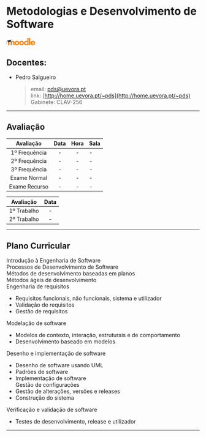 
# Metodologias e Desenvolvimento de Software
[ <img width="75px" src="https://github.com/GBarradas/GBarradas/blob/main/img/moodle.png?raw=true">](https://www.moodle.uevora.pt/2021/course/view.php?id=000)
## Docentes:

- Pedro Salgueiro
  > email: [pds@uevora.pt](pds@uevora.pt)   
    link: [http://home.uevora.pt/~pds](http://home.uevora.pt/~pds)   
    Gabinete: CLAV-256

---
## Avaliação  

|  Avaliação  |Data      |Hora |Sala|  
|:-----------:|:--------:|:---:|----|  
|1º Frequência|-|-|-|  
|2º Frequência|-|-|-|  
|3º Frequência|-|-|-|  
|Exame Normal |-|-|-|  
|Exame Recurso|-|-|-|  
  
|Avaliação  |Data |
|:---------:|:---:|
|1º Trabalho|-|  
|2º Trabalho|-|  




--- 
## Plano Curricular
 Introdução à Engenharia de Software  
 Processos de Desenvolvimento de Software  
 Métodos de desenvolvimento baseadas em planos  
 Métodos ágeis de desenvolvimento  
 Engenharia de requisitos  
- Requisitos funcionais, não funcionais, sistema e utilizador  
- Validação de requisitos  
- Gestão de requisitos  

Modelação de software
- Modelos de contexto, interação, estruturais e de comportamento
- Desenvolvimento baseado em modelos

 Desenho e implementação de software 
- Desenho de software usando UML  
- Padrões de software  
- Implementação de software  
 Gestão de configurações  
- Gestão de alterações, versões e releases  
- Construção do sistema  

Verificação e validação de software  
- Testes de desenvolvimento, release e utilizador  

---  

 <style>
     .red{
         color: red;
     }
    .markdown-body blockquote {
        background:rgb(140 143 147 / 17%);
        padding: 0 1em;
        padding: 0 1em;
        color: #000000;
        border-left: 0.25em solid #007fff;
    }   
 </style>
 <link rel="icon" href="../uevora.png">
